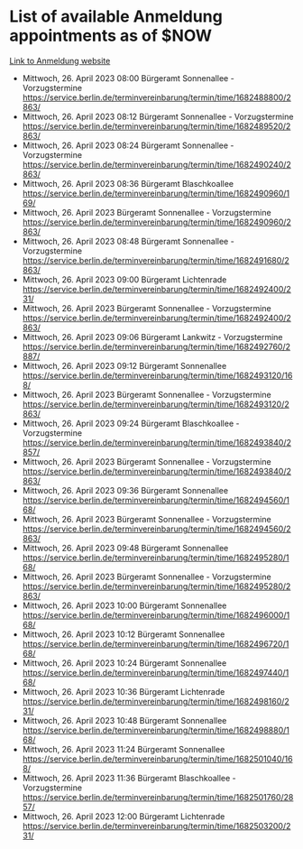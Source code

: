 # List of available Anmeldung appointments as of $NOW
[Link to Anmeldung website](https://service.berlin.de/terminvereinbarung/termin/tag.php?termin=1&anliegen[]=120686&dienstleisterlist=122210,122217,327316,122219,327312,122227,327314,122231,327346,122243,327348,122254,122252,329742,122260,329745,122262,329748,122271,327278,122273,327274,122277,327276,330436,122280,327294,122282,327290,122284,327292,122291,327270,122285,327266,122286,327264,122296,327268,150230,329760,122297,327286,122294,327284,122312,329763,122314,329775,122304,327330,122311,327334,122309,327332,317869,122281,327352,122279,329772,122283,122276,327324,122274,327326,122267,329766,122246,327318,122251,327320,122257,327322,122208,327298,122226,327300&herkunft=http%3A%2F%2Fservice.berlin.de%2Fdienstleistung%2F120686%2F)
- Mittwoch, 26. April 2023 08:00 Bürgeramt Sonnenallee - Vorzugstermine https://service.berlin.de/terminvereinbarung/termin/time/1682488800/2863/
- Mittwoch, 26. April 2023 08:12 Bürgeramt Sonnenallee - Vorzugstermine https://service.berlin.de/terminvereinbarung/termin/time/1682489520/2863/
- Mittwoch, 26. April 2023 08:24 Bürgeramt Sonnenallee - Vorzugstermine https://service.berlin.de/terminvereinbarung/termin/time/1682490240/2863/
- Mittwoch, 26. April 2023 08:36 Bürgeramt Blaschkoallee https://service.berlin.de/terminvereinbarung/termin/time/1682490960/169/
- Mittwoch, 26. April 2023  Bürgeramt Sonnenallee - Vorzugstermine https://service.berlin.de/terminvereinbarung/termin/time/1682490960/2863/
- Mittwoch, 26. April 2023 08:48 Bürgeramt Sonnenallee - Vorzugstermine https://service.berlin.de/terminvereinbarung/termin/time/1682491680/2863/
- Mittwoch, 26. April 2023 09:00 Bürgeramt Lichtenrade https://service.berlin.de/terminvereinbarung/termin/time/1682492400/231/
- Mittwoch, 26. April 2023  Bürgeramt Sonnenallee - Vorzugstermine https://service.berlin.de/terminvereinbarung/termin/time/1682492400/2863/
- Mittwoch, 26. April 2023 09:06 Bürgeramt Lankwitz - Vorzugstermine https://service.berlin.de/terminvereinbarung/termin/time/1682492760/2887/
- Mittwoch, 26. April 2023 09:12 Bürgeramt Sonnenallee https://service.berlin.de/terminvereinbarung/termin/time/1682493120/168/
- Mittwoch, 26. April 2023  Bürgeramt Sonnenallee - Vorzugstermine https://service.berlin.de/terminvereinbarung/termin/time/1682493120/2863/
- Mittwoch, 26. April 2023 09:24 Bürgeramt Blaschkoallee - Vorzugstermine https://service.berlin.de/terminvereinbarung/termin/time/1682493840/2857/
- Mittwoch, 26. April 2023  Bürgeramt Sonnenallee - Vorzugstermine https://service.berlin.de/terminvereinbarung/termin/time/1682493840/2863/
- Mittwoch, 26. April 2023 09:36 Bürgeramt Sonnenallee https://service.berlin.de/terminvereinbarung/termin/time/1682494560/168/
- Mittwoch, 26. April 2023  Bürgeramt Sonnenallee - Vorzugstermine https://service.berlin.de/terminvereinbarung/termin/time/1682494560/2863/
- Mittwoch, 26. April 2023 09:48 Bürgeramt Sonnenallee https://service.berlin.de/terminvereinbarung/termin/time/1682495280/168/
- Mittwoch, 26. April 2023  Bürgeramt Sonnenallee - Vorzugstermine https://service.berlin.de/terminvereinbarung/termin/time/1682495280/2863/
- Mittwoch, 26. April 2023 10:00 Bürgeramt Sonnenallee https://service.berlin.de/terminvereinbarung/termin/time/1682496000/168/
- Mittwoch, 26. April 2023 10:12 Bürgeramt Sonnenallee https://service.berlin.de/terminvereinbarung/termin/time/1682496720/168/
- Mittwoch, 26. April 2023 10:24 Bürgeramt Sonnenallee https://service.berlin.de/terminvereinbarung/termin/time/1682497440/168/
- Mittwoch, 26. April 2023 10:36 Bürgeramt Lichtenrade https://service.berlin.de/terminvereinbarung/termin/time/1682498160/231/
- Mittwoch, 26. April 2023 10:48 Bürgeramt Sonnenallee https://service.berlin.de/terminvereinbarung/termin/time/1682498880/168/
- Mittwoch, 26. April 2023 11:24 Bürgeramt Sonnenallee https://service.berlin.de/terminvereinbarung/termin/time/1682501040/168/
- Mittwoch, 26. April 2023 11:36 Bürgeramt Blaschkoallee - Vorzugstermine https://service.berlin.de/terminvereinbarung/termin/time/1682501760/2857/
- Mittwoch, 26. April 2023 12:00 Bürgeramt Lichtenrade https://service.berlin.de/terminvereinbarung/termin/time/1682503200/231/
